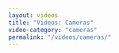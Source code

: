 ```yaml
---
layout: videos
title: "Videos: Cameras"
video-category: "cameras"
permalink: "/videos/cameras/"
---
```

